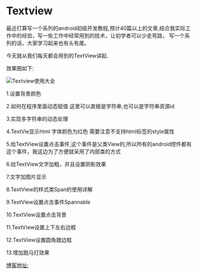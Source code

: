 # Textview
最近打算写一个系列的android初级开发教程,预计40篇以上的文章,结合我实际工作中的经验，写一些工作中经常用到的技术，让初学者可以少走弯路，
写一个系列的话，大家学习起来也有头有尾。

今天就从我们每天都会用到的TextView讲起.

效果图如下:

![Textview使用大全](https://github.com/privateworkemail/Textview/blob/master/Textview.png)

1.设置背景颜色

2.如何在程序里面动态赋值  这里可以直接是字符串,也可以是字符串资源id

3.实现多字符串的动态处理

4.TextVie显示html 字体颜色为红色  需要注意不支持html标签的style属性

5.给TextView设置点击事件,这个事件是父类View的,所以所有的android控件都有这个事件，我这边为了方便就采用了内部类的方式

6.给TextView文字加粗，并且设置阴影效果

7.文字加图片显示

8.TextView的样式类Span的使用详解

9.TextView设置点击事件Spannable

10.TextView设置点击背景

11.TextView设置上下左右边框

12.TextView设置圆角跟边框

13.增加跑马灯效果


[博客地址:](http://blog.csdn.net/lowprofile_coding/article/details/51092946)
